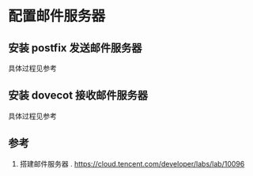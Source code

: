# 配置邮件服务器

## 安装 postfix 发送邮件服务器
具体过程见参考

## 安装 dovecot 接收邮件服务器
具体过程见参考

## 参考
1. 搭建邮件服务器 . https://cloud.tencent.com/developer/labs/lab/10096